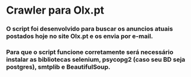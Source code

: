 # Crawler para Olx.pt
### O script foi desenvolvido para buscar os anuncios atuais postados hoje no site Olx.pt e os envia por e-mail.
### Para que o script funcione corretamente será necessário instalar as bibliotecas selenium, psycopg2 (caso seu BD seja postgres), smtplib e BeautifulSoup.
